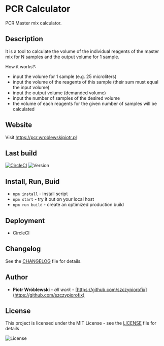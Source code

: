 # PCR Calculator
PCR Master mix calculator.


## Description
It is a tool to calculate the volume of the individual reagents of the master mix for N samples and the output volume for 1 sample.

How it works?:
- input the volume for 1 sample (e.g. 25 microliters)
- input the volume of the reagents of this sample (their sum must equal the input volume)
- input the output volume (demanded volume)
- input the number of samples of the desired volume
- the volume of each reagents for the given number of samples will be calculated


## Website
Visit https://pcr.wroblewskipiotr.pl


## Last build
[![CircleCI](https://circleci.com/gh/szczypiorofix/pcrcalc/tree/master.svg?style=svg)](https://circleci.com/gh/szczypiorofix/pcrcalc/tree/master)
![Version](https://img.shields.io/badge/version-0.5.01-blue.svg "Version icon")


## Install, Run, Buid
- ```npm install```    - install script
- ```npm start```      - try it out on your local host
- ```npm run build```  - create an optimized production build


## Deployment
- CircleCI


## Changelog
See the [CHANGELOG](CHANGELOG.MD) file for details.


## Author
* **Piotr Wróblewski** - *all work* - [https://github.com/szczypiorofix](https://github.com/szczypiorofix)


## License
This project is licensed under the MIT License - see the [LICENSE](LICENSE) file for details

![License](https://img.shields.io/badge/license-MIT-green.svg "License icon")
